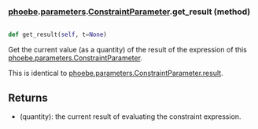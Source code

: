 ### [phoebe](phoebe.md).[parameters](phoebe.parameters.md).[ConstraintParameter](phoebe.parameters.ConstraintParameter.md).get_result (method)


```py

def get_result(self, t=None)

```



Get the current value (as a quantity) of the result of the expression
of this [phoebe.parameters.ConstraintParameter](phoebe.parameters.ConstraintParameter.md).

This is identical to [phoebe.parameters.ConstraintParameter.result](phoebe.parameters.ConstraintParameter.result.md).

Returns
--------
* (quantity): the current result of evaluating the constraint expression.

